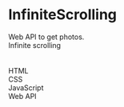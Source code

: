 # InfiniteScrolling

Web API to get photos.<br>
Infinite scrolling<br>
<br>
<br>
HTML<br>
CSS<br>
JavaScript<br>
Web API<br>
